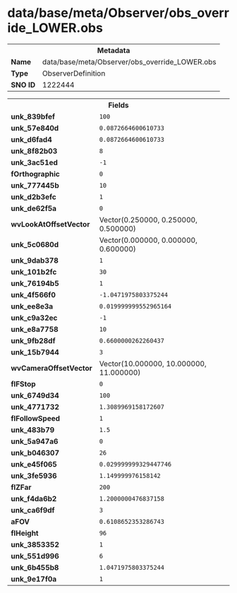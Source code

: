 <h1>data/base/meta/Observer/obs_override_LOWER.obs</h1><table><tr><th colspan="100%">Metadata</th></tr><tr><td><b>Name</b></td><td>data/base/meta/Observer/obs_override_LOWER.obs</td></tr><tr><td><b>Type</b></td><td>ObserverDefinition</td></tr><tr><td><b>SNO ID</b></td><td>1222444</td></tr></table>

<table><tr><th colspan="100%">Fields</th></tr><tr><td><b>unk_839bfef</b></td><td><code>100</code></td></tr><tr><td><b>unk_57e840d</b></td><td><code>0.0872664600610733</code></td></tr><tr><td><b>unk_d6fad4</b></td><td><code>0.0872664600610733</code></td></tr><tr><td><b>unk_8f82b03</b></td><td><code>8</code></td></tr><tr><td><b>unk_3ac51ed</b></td><td><code>-1</code></td></tr><tr><td><b>fOrthographic</b></td><td><code>0</code></td></tr><tr><td><b>unk_777445b</b></td><td><code>10</code></td></tr><tr><td><b>unk_d2b3efc</b></td><td><code>1</code></td></tr><tr><td><b>unk_de62f5a</b></td><td><code>0</code></td></tr><tr><td><b>wvLookAtOffsetVector</b></td><td>Vector(0.250000, 0.250000, 0.500000)</td></tr><tr><td><b>unk_5c0680d</b></td><td>Vector(0.000000, 0.000000, 0.600000)</td></tr><tr><td><b>unk_9dab378</b></td><td><code>1</code></td></tr><tr><td><b>unk_101b2fc</b></td><td><code>30</code></td></tr><tr><td><b>unk_76194b5</b></td><td><code>1</code></td></tr><tr><td><b>unk_4f566f0</b></td><td><code>-1.0471975803375244</code></td></tr><tr><td><b>unk_ee8e3a</b></td><td><code>0.019999999552965164</code></td></tr><tr><td><b>unk_c9a32ec</b></td><td><code>-1</code></td></tr><tr><td><b>unk_e8a7758</b></td><td><code>10</code></td></tr><tr><td><b>unk_9fb28df</b></td><td><code>0.6600000262260437</code></td></tr><tr><td><b>unk_15b7944</b></td><td><code>3</code></td></tr><tr><td><b>wvCameraOffsetVector</b></td><td>Vector(10.000000, 10.000000, 11.000000)</td></tr><tr><td><b>flFStop</b></td><td><code>0</code></td></tr><tr><td><b>unk_6749d34</b></td><td><code>100</code></td></tr><tr><td><b>unk_4771732</b></td><td><code>1.3089969158172607</code></td></tr><tr><td><b>flFollowSpeed</b></td><td><code>1</code></td></tr><tr><td><b>unk_483b79</b></td><td><code>1.5</code></td></tr><tr><td><b>unk_5a947a6</b></td><td><code>0</code></td></tr><tr><td><b>unk_b046307</b></td><td><code>26</code></td></tr><tr><td><b>unk_e45f065</b></td><td><code>0.029999999329447746</code></td></tr><tr><td><b>unk_3fe5936</b></td><td><code>1.149999976158142</code></td></tr><tr><td><b>flZFar</b></td><td><code>200</code></td></tr><tr><td><b>unk_f4da6b2</b></td><td><code>1.2000000476837158</code></td></tr><tr><td><b>unk_ca6f9df</b></td><td><code>3</code></td></tr><tr><td><b>aFOV</b></td><td><code>0.6108652353286743</code></td></tr><tr><td><b>flHeight</b></td><td><code>96</code></td></tr><tr><td><b>unk_3853352</b></td><td><code>1</code></td></tr><tr><td><b>unk_551d996</b></td><td><code>6</code></td></tr><tr><td><b>unk_6b455b8</b></td><td><code>1.0471975803375244</code></td></tr><tr><td><b>unk_9e17f0a</b></td><td><code>1</code></td></tr></table>

